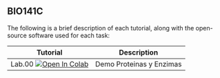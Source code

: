## BIO141C

The following is a brief description of each tutorial, along with the open-source software used for each task:

| Tutorial | Description                           |
|--------|-------------------------------------------------------------------------------------|
| Lab.00 [![Open In Colab](https://colab.research.google.com/assets/colab-badge.svg)](https://colab.research.google.com/github/pb3lab/bio141c/blob/master/tutorials/BIO141C_ProtEnz.ipynb) | Demo Proteinas y Enzimas                           |
